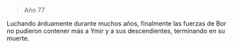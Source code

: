 > Año 77

Luchando árduamente durante muchos años, finalmente las fuerzas de Bor no pudieron contener más a Ymir y a sus descendientes, terminando en su muerte.
